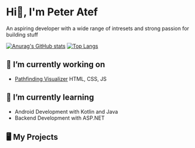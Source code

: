 # Hi👋, I'm Peter Atef
An aspiring developer with a wide range of intresets and strong passion for building stuff

<!--
**VcelistMC/VcelistMC** is a ✨ _special_ ✨ repository because its `README.md` (this file) appears on your GitHub profile.

Here are some ideas to get you started:

- 🔭 I’m currently working on ...
- 🌱 I’m currently learning ...
- 👯 I’m looking to collaborate on ...
- 🤔 I’m looking for help with ...
- 💬 Ask me about ...
- 📫 How to reach me: ...
- 😄 Pronouns: ...
- ⚡ Fun fact: ...
-->
[![Anurag's GitHub stats](https://github-readme-stats.vercel.app/api?username=vcelistmc&include_all_commits=true)](https://github.com/anuraghazra/github-readme-stats)
[![Top Langs](https://github-readme-stats.vercel.app/api/top-langs/?username=vcelistmc&layout=compact)](https://github.com/anuraghazra/github-readme-stats)

## 🔭 I’m currently working on
- [Pathfinding Visualizer](https://github.com/VcelistMC/Pathfinding-Visualizer) HTML, CSS, JS

## 🌱 I’m currently learning
- Android Development with Kotlin and Java
- Backend Development with ASP.NET

## 🖥️ My Projects

